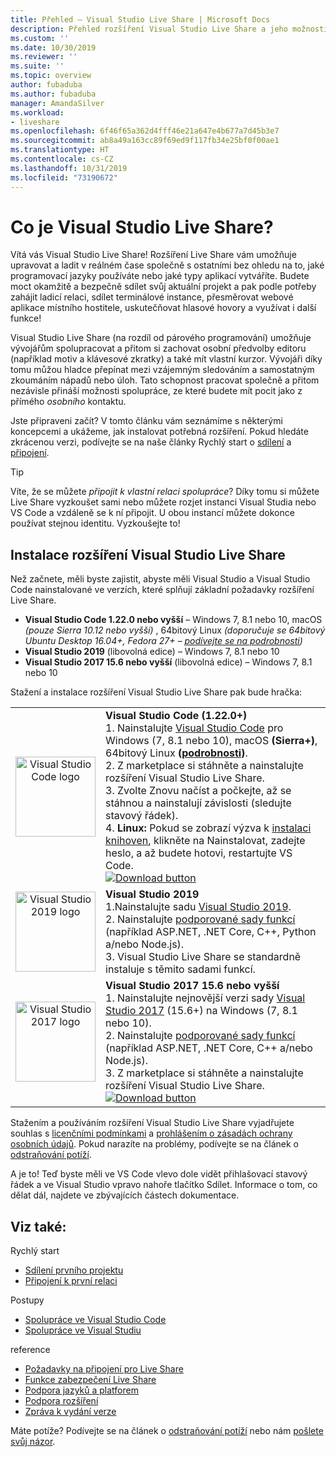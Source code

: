 ```yaml
---
title: Přehled – Visual Studio Live Share | Microsoft Docs
description: Přehled rozšíření Visual Studio Live Share a jeho možností
ms.custom: ''
ms.date: 10/30/2019
ms.reviewer: ''
ms.suite: ''
ms.topic: overview
author: fubaduba
ms.author: fubaduba
manager: AmandaSilver
ms.workload:
- liveshare
ms.openlocfilehash: 6f46f65a362d4fff46e21a647e4b677a7d45b3e7
ms.sourcegitcommit: ab8a49a163cc89f69ed9f117fb34e25bf0f00ae1
ms.translationtype: HT
ms.contentlocale: cs-CZ
ms.lasthandoff: 10/31/2019
ms.locfileid: "73190672"
---
```

<!--
Copyright © Microsoft Corporation
All rights reserved.
Creative Commons Attribution 4.0 License (International): https://creativecommons.org/licenses/by/4.0/legalcode
-->

# <a name="what-is-visual-studio-live-share"></a>Co je Visual Studio Live Share?

Vítá vás Visual Studio Live Share! Rozšíření Live Share vám umožňuje upravovat a ladit v reálném čase společně s ostatními bez ohledu na to, jaké programovací jazyky používáte nebo jaké typy aplikací vytváříte. Budete moct okamžitě a bezpečně sdílet svůj aktuální projekt a pak podle potřeby zahájit ladicí relaci, sdílet terminálové instance, přesměrovat webové aplikace místního hostitele, uskutečňovat hlasové hovory a využívat i další funkce!

 Visual Studio Live Share (na rozdíl od párového programování) umožňuje vývojářům spolupracovat a přitom si zachovat osobní předvolby editoru (například motiv a klávesové zkratky) a také mít vlastní kurzor. Vývojáři díky tomu můžou hladce přepínat mezi vzájemným sledováním a samostatným zkoumáním nápadů nebo úloh. Tato schopnost pracovat společně a přitom nezávisle přináší možnosti spolupráce, ze které budete mít pocit jako z přímého _osobního_ kontaktu.

Jste připraveni začít? V tomto článku vám seznámíme s některými koncepcemi a ukážeme, jak instalovat potřebná rozšíření. Pokud hledáte zkrácenou verzi, podívejte se na naše články Rychlý start o [sdílení](quickstart/share.md) a [připojení](quickstart/join.md).

> [!TIP]
> Víte, že se můžete *připojit k vlastní relaci spolupráce*? Díky tomu si můžete Live Share vyzkoušet sami nebo můžete rozjet instanci Visual Studia nebo VS Code a vzdáleně se k ní připojit. U obou instancí můžete dokonce používat stejnou identitu. Vyzkoušejte to!

## <a name="install-visual-studio-live-share"></a>Instalace rozšíření Visual Studio Live Share

Než začnete, měli byste zajistit, abyste měli Visual Studio a Visual Studio Code nainstalované ve verzích, které splňují základní požadavky rozšíření Live Share.

- **Visual Studio Code 1.22.0 nebo vyšší** – Windows 7, 8.1 nebo 10, macOS *(pouze Sierra 10.12 nebo vyšší)* , 64bitový Linux *(doporučuje se 64bitový Ubuntu Desktop 16.04+, Fedora 27+ – [podívejte se na podrobnosti](how-to-guides/vscode.md#installation))*
- **Visual Studio 2019** (libovolná edice) – Windows 7, 8.1 nebo 10
- **Visual Studio 2017 15.6 nebo vyšší** (libovolná edice) – Windows 7, 8.1 nebo 10

Stažení a instalace rozšíření Visual Studio Live Share pak bude hračka:

<table style="width: 100%; border:none;">
<tr>
    <td width="128px" style="width: 128px; text-align: center; border:none;"><img src="media/vs-code.svg" width="128px" alt="Visual Studio Code logo"/></td>
    <td style="border:none;">
        <strong>Visual Studio Code (1.22.0+)</strong><br />
        1. Nainstalujte <a href="https://code.visualstudio.com/">Visual Studio Code</a> pro Windows (7, 8.1 nebo 10), macOS <b>(Sierra+)</b>, 64bitový Linux <b>(<a href="how-to-guides/vscode.md#installation">podrobnosti</a>)</b>.<br />
        2. Z marketplace si stáhněte a nainstalujte rozšíření Visual Studio Live Share. <br />
        3. Zvolte Znovu načíst a počkejte, až se stáhnou a nainstalují závislosti (sledujte stavový řádek).<br />
        4. <strong>Linux:</strong> Pokud se zobrazí výzva k <a href="reference/linux.md#install-linux-prerequisites">instalaci knihoven</a>, klikněte na Nainstalovat, zadejte heslo, a až budete hotovi, restartujte VS Code.<br />
        <a href="https://aka.ms/vsls-dl/vscode"><img src="media/download.png" alt="Download button"></a>
    </td>
</tr>
<tr style="border:none;">
    <td width="128px" style="width: 128px; text-align: center; border:none;"><img src="media/vs-ide-2019.svg" width="128px" alt="Visual Studio 2019 logo" /></td>
    <td  style="border:none;">
        <strong>Visual Studio 2019 </strong><br />
        1.Nainstalujte sadu <a href="https://visualstudio.microsoft.com/downloads/">Visual Studio 2019</a>.<br/>
        2. Nainstalujte <a href="reference/platform-support.md">podporované sady funkcí</a> (například ASP.NET, .NET Core, C++, Python a/nebo Node.js).<br />
        3. Visual Studio Live Share se standardně instaluje s těmito sadami funkcí. <br />
    </td>
</tr>
<tr style="border:none;">
    <td width="128px" style="width: 128px; text-align: center; border:none;"><img src="media/vs-ide-2017.svg" width="128px" alt="Visual Studio 2017 logo" /></td>
    <td  style="border:none;">
        <strong>Visual Studio 2017 15.6 nebo vyšší</strong><br />
        1. Nainstalujte nejnovější verzi sady <a href="https://visualstudio.microsoft.com/vs/older-downloads/">Visual Studio 2017</a> (15.6+) na Windows (7, 8.1 nebo 10).<br/>
        2. Nainstalujte <a href="reference/platform-support.md">podporované sady funkcí</a> (například ASP.NET, .NET Core, C++ a/nebo Node.js).<br />
        3. Z marketplace si stáhněte a nainstalujte rozšíření Visual Studio Live Share. <br />
        <a href="https://aka.ms/vsls-dl/vs"><img style="padding: 0; spacing: 0;" src="media/download.png" alt="Download button" ></a><br />
    </td>
</tr>
</table>

Stažením a používáním rozšíření Visual Studio Live Share vyjadřujete souhlas s [licenčními podmínkami](https://aka.ms/vsls-license) a [prohlášením o zásadách ochrany osobních údajů](https://www.microsoft.com/en-us/privacystatement/EnterpriseDev/default.aspx). Pokud narazíte na problémy, podívejte se na článek o [odstraňování potíží](troubleshooting.md).

A je to! Teď byste měli ve VS Code vlevo dole vidět přihlašovací stavový řádek a ve Visual Studio vpravo nahoře tlačítko Sdílet. Informace o tom, co dělat dál, najdete ve zbývajících částech dokumentace.


## <a name="see-also"></a>Viz také:

Rychlý start

- [Sdílení prvního projektu](quickstart/share.md)
- [Připojení k první relaci](quickstart/join.md)

Postupy

- [Spolupráce ve Visual Studio Code](how-to-guides/vscode.md)
- [Spolupráce ve Visual Studiu](how-to-guides/vs.md)

reference

- [Požadavky na připojení pro Live Share](reference/connectivity.md)
- [Funkce zabezpečení Live Share](reference/security.md)
- [Podpora jazyků a platforem](reference/platform-support.md)
- [Podpora rozšíření](reference/extensions.md)
- [Zpráva k vydání verze](https://aka.ms/vsls-releases)

Máte potíže? Podívejte se na článek o [odstraňování potíží](troubleshooting.md) nebo nám [pošlete svůj názor](support.md).
